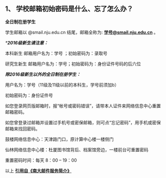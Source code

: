 ## 1、 学校邮箱初始密码是什么、忘了怎么办？

**全日制在册学生**

学生邮箱以 @smail.nju.edu.cn 结尾，邮箱全称为: **学号@smail.nju.edu.cn** 。

_***2016级新生请注意：**_

本科新生 邮箱用户名为：学号 ；初始密码为：录取号

研究生新生 邮箱用户名为：学号；初始密码为：身份证件号码的后六位

**_除2016级新生以外的全日制在册学生：_**

用户名为：学号（11级及11级以前的本科生，学号前须加b）

初始密码为：身份证件号

如您登录网页版邮箱时，报“帐号或密码错误”，请带本人证件来网络信息中心重置邮箱密码。

如您曾登录过邮箱并设置过手机号或密保邮箱，则可点“忘记密码”，用手机或密保邮箱来找回密码。

鼓楼网络信息中心：天津路门口，原计算中心楼一楼侧门

仙林网络信息中心楼：杜厦图书馆背后、档案馆旁边，一楼前台可重置密码

重置密码时间：每天 8：00 – 19：00

以上 **[引用自《南大邮件服务简介》](http://nic.nju.edu.cn/e2/96/c9773a189078/page.htm)**

